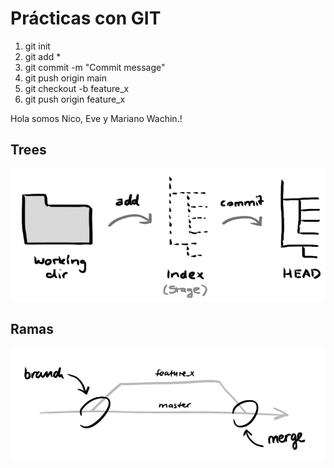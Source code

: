 # Prácticas con GIT

1) git init
2) git add *
3) git commit -m "Commit message"
4) git push origin main
5) git checkout -b feature_x
6) git push origin feature_x

Hola somos Nico, Eve y Mariano
Wachin.!

## Trees
![branches](trees.png)

## Ramas
![branches](branches.png)
